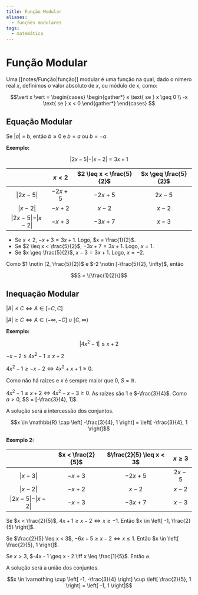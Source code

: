 ```yaml
---
title: Função Modular
aliases:
  - funções modulares
tags:
  - matemática
---
```

# Função Modular

Uma [[notes/Função|função]] modular é uma função na qual, dado o nímero real $x$, definimos o valor absoluto de $x$, ou módulo de x, como:

$$\vert x \vert = 
\begin{cases}
\begin{gather*}
x \text{ se } x \geq 0 \\
-x \text{ se } x < 0
\end{gather*}
\end{cases}
$$

## Equação Modular

Se $\vert a \vert$ = b, então $b \geq 0$ e $b = a$ ou $b = -a$.

**Exemplo:**

$$\vert 2x - 5 \vert - \vert x - 2 \vert = 3x + 1$$

|                                          |  $x < 2$  | $2 \leq x < \frac{5}{2}$ | $x \geq \frac{5}{2}$ |
|:----------------------------------------:|:---------:|:------------------------:|:--------------------:|
|             $\vert2x-5\vert$             | $-2x + 5$ |        $-2x + 5$         |       $2x - 5$       | 
|           $\vert x - 2 \vert$            | $-x + 2$  |         $x - 2$          |       $x - 2$        |
| $\vert 2x - 5 \vert - \vert x - 2 \vert$ | $-x + 3$  |        $-3x + 7$         |       $x - 3$        |

- Se $x < 2$, $-x + 3 = 3x + 1$. Logo, $x = \frac{1}{2}$.
- Se $2 \leq x < \frac{5}{2}$, $-3x + 7 = 3x + 1$. Logo, $x = 1$.
- Se $x \geq \frac{5}{2}$, $x - 3 = 3x + 1$. Logo, $x = -2$.

Como $1 \notin [2, \frac{5}{2})$ e $-2 \notin [-\frac{5}{2}, \infty)$, então

$$S = \{\frac{1}{2}\}$$

## Inequação Modular

$\vert A \vert \leq C \iff A \in [-C, C]$

$\vert A \vert \geq C \iff A \in (-\infty, -C] \cup [C, \infty)$

**Exemplo:**

$$\vert 4x^2 - 1 \vert \leq x + 2$$

$-x - 2 \leq 4x^2 - 1 \leq x + 2$

$4x^2 - 1 \geq -x - 2 \iff 4x^2 + x + 1 \geq 0$.

Como não há raízes e $x$ é sempre maior que 0, $S = \mathbb{R}$.

$4x^2 - 1 \leq x + 2 \iff 4x^2 - x - 3 \geq 0$. As raízes são $1$ e $-\frac{3}{4}$. Como $a > 0$, $S = [-\frac{3}{4}, 1]$.

A solução será a intercessão dos conjuntos.

$$x \in \mathbb{R} \cap \left[ -\frac{3}{4}, 1 \right] = \left[ -\frac{3}{4}, 1 \right]$$

**Exemplo 2:**

|                                          | $x < \frac{2}{5}$ | $\frac{2}{5} \leq x < 3$ | $x \geq 3$ |
|:----------------------------------------:|:-----------------:|:------------------------:|:----------:|
|           $\vert x - 3 \vert$            |     $-x + 3$      |        $-2x + 5$         |  $2x - 5$  |
|           $\vert x - 2 \vert$            |     $-x + 2$      |         $x - 2$          |  $x - 2$   |
| $\vert 2x - 5 \vert - \vert x - 2 \vert$ |     $-x + 3$      |        $-3x + 7$         |  $x - 3$   |


Se $x < \frac{2}{5}$, $4x + 1 \geq x - 2 \iff x \geq -1$. Então $x \in \left[ -1, \frac{2}{5} \right]$.

Se $\frac{2}{5} \leq x < 3$, $-6x + 5 \geq x - 2 \iff x \leq 1$. Então $x \in \left[ \frac{2}{5}, 1 \right]$.

Se $x > 3$, $-4x - 1 \geq x - 2 \iff x \leq \frac{1}{5}$. Então $\varnothing$.

A solução será a união dos conjuntos.

$$x \in \varnothing \cup \left[ -1, -\frac{3}{4} \right] \cup \left[ \frac{2}{5}, 1 \right] = \left[ -1, 1 \right]$$